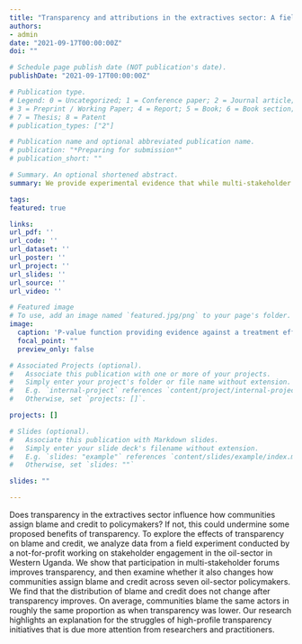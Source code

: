 ```yaml
---
title: "Transparency and attributions in the extractives sector: A field experiment in Western Uganda"
authors:
- admin
date: "2021-09-17T00:00:00Z"
doi: ""

# Schedule page publish date (NOT publication's date).
publishDate: "2021-09-17T00:00:00Z"

# Publication type.
# Legend: 0 = Uncategorized; 1 = Conference paper; 2 = Journal article;
# 3 = Preprint / Working Paper; 4 = Report; 5 = Book; 6 = Book section;
# 7 = Thesis; 8 = Patent
# publication_types: ["2"]

# Publication name and optional abbreviated publication name.
# publication: "*Preparing for submission*"
# publication_short: ""

# Summary. An optional shortened abstract.
summary: We provide experimental evidence that while multi-stakeholder forums increased transparency surrounding the oil sector in Western Uganda, they did not change how communities assign blame and credit to key policymakers.

tags:
featured: true

links:
url_pdf: ''
url_code: ''
url_dataset: ''
url_poster: ''
url_project: ''
url_slides: ''
url_source: ''
url_video: ''

# Featured image
# To use, add an image named `featured.jpg/png` to your page's folder. 
image:
  caption: 'P-value function providing evidence against a treatment effect on change in blame attributions'
  focal_point: ""
  preview_only: false

# Associated Projects (optional).
#   Associate this publication with one or more of your projects.
#   Simply enter your project's folder or file name without extension.
#   E.g. `internal-project` references `content/project/internal-project/index.md`.
#   Otherwise, set `projects: []`.

projects: []

# Slides (optional).
#   Associate this publication with Markdown slides.
#   Simply enter your slide deck's filename without extension.
#   E.g. `slides: "example"` references `content/slides/example/index.md`.
#   Otherwise, set `slides: ""`

slides: ""

---
```


Does transparency in the extractives sector influence how communities assign blame and credit to policymakers? If not, this could undermine some proposed benefits of transparency. To explore the effects of transparency on blame and credit, we analyze data from a field experiment conducted by a not-for-profit working on stakeholder engagement in the oil-sector in Western Uganda. We show that participation in multi-stakeholder forums improves transparency, and then examine whether it also changes how communities assign blame and credit across seven oil-sector policymakers. We find that the distribution of blame and credit does not change after transparency improves. On average, communities blame the same actors in roughly the same proportion as when transparency was lower. Our research highlights an explanation for the struggles of high-profile transparency initiatives that is due more attention from researchers and practitioners.
